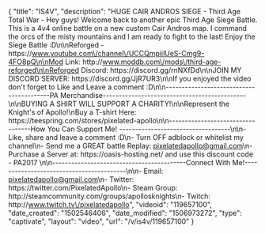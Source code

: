 {
    "title": "IS4V",
    "description": "HUGE CAIR ANDROS SIEGE - Third Age Total War - Hey guys! Welcome back to another epic Third Age Siege Battle. This is a 4v4 online battle on a new custom Cair Andros map. I command the orcs of the misty mountains and I am ready to fight to the last! Enjoy the Siege Battle :D\n\nReforged - https:\/\/www.youtube.com\/channel\/UCCQmpiilUeS-Cmg9-4FO8pQ\n\nMod Link: http:\/\/www.moddb.com\/mods\/third-age-reforged\n\nReforged Discord: https:\/\/discord.gg\/rnNXfDd\n\nJOIN MY DISCORD SERVER: https:\/\/discord.gg\/JjR7UR3\n\nIf you enjoyed the video don't forget to Like and Leave a comment :D\n\n-----------------------------------------PA Merchandise---------------------------------------------\n\nBUYING A SHIRT WILL SUPPORT A CHARITY!\n\nRepresent the Knight's of Apollo!\nBuy a T-shirt Here: https:\/\/teespring.com\/stores\/pixelated-apollo\n\n----------------------------------How You Can Support Me! -----------------------------------\n\n- Like, share and leave a comment :D\n- Turn OFF adblock or whitelist my channel\n- Send me a GREAT battle Replay: pixelatedapollo@gmail.com\n- Purchase a Server at: https:\/\/oasis-hosting.net\/ and use this discount code - PA2017 \n\n------------------------------------------Connect With Me!-----------------------------------------\n\n- Email: pixelatedapollo@gmail.com\n- Twitter: https:\/\/twitter.com\/PixelatedApollo\n- Steam Group:  http:\/\/steamcommunity.com\/groups\/apollosknights\n- Twitch: http:\/\/www.twitch.tv\/pixelatedapollo",
    "videoid": "119657100",
    "date_created": "1502546406",
    "date_modified": "1506973272",
    "type": "captivate",
    "layout": "video",
    "url": "\/v\/is4v\/119657100"
}
